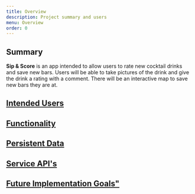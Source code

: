 ```yaml
---
title: Overview
description: Project summary and users
menu: Overview
order: 0
---
```

## Summary

**Sip & Score** is an app intended to allow users to rate new cocktail drinks and save new bars.
Users will be able to take pictures of the drink and give the drink a rating with a comment. There
will be an interactive map to save new bars they are at.

## <a href="User Stories">Intended Users</a>

## <a href="App functionality">Functionality</a>

## <a href="Persistent Data">Persistent Data</a>

## <a href="Service API's">Service API's</a>

## <a href="Future Implementation Goals">Future Implementation Goals"</a>